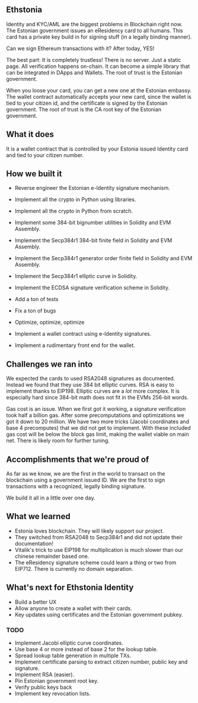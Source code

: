 ## Ethstonia

Identity and KYC/AML are the biggest problems in Blockchain right now. The Estonian government issues an eResidency card to all humans. This card has a private key build in for signing stuff (in a legally binding manner).

Can we sign Ethereum transactions with it? After today, YES!

The best part: It is completely trustless! There is no server. Just a static page. All verification happens on-chain. It can become a simple library that can be integrated in DApps and Wallets. The root of trust is the Estonian government.

When you loose your card, you can get a new one at the Estonian embassy. The wallet contract automatically accepts your new card, since the wallet is tied to your citizen id, and the certificate is signed by the Estonian government. The root of trust is the CA root key of the Estonian government.

## What it does

It is a wallet contract that is controlled by your Estonia issued Identity card and tied to your citizen number.

## How we built it

* Reverse engineer the Estonian e-Identity signature mechanism.

* Implement all the crypto in Python using libraries.
* Implement all the crypto in Python from scratch.

* Implement some 384-bit bignumber utilities in Solidity and EVM Assembly.
* Implement the Secp384r1 384-bit finite field in Solidity and EVM Assembly.
* Implement the Secp384r1 generator order finite field in Solidity and EVM Assembly.
* Implement the Secp384r1 elliptic curve in Solidity.
* Implement the ECDSA signature verification scheme in Solidity.
* Add a ton of tests
* Fix a ton of bugs
* Optimize, optimize, optimize

* Implement a wallet contract using e-Identity signatures.
* Implement a rudimentary front end for the wallet.

## Challenges we ran into

We expected the cards to used RSA2048 signatures as documented. Instead we found that they use 384 bit elliptic curves. RSA is easy to implement thanks to EIP198. Elliptic curves are a *lot* more complex. It is especially hard since 384-bit math does not fit in the EVMs 256-bit words.

Gas cost is an issue. When we first got it working, a signature verification took half a billion gas. After some precomputations and optimizations we got it down to 20 million. We have two more tricks (Jacobi coordinates and base 4 precomputes) that we did not get to implement. With these included gas cost will be below the block gas limit, making the wallet viable on main net. There is likely room for further tuning.

## Accomplishments that we're proud of

As far as we know, we are the first in the world to transact on the blockchain using a government issued ID. We are the first to sign transactions with a recognized, legally binding signature.

We build it all in a little over one day.

## What we learned

* Estonia loves blockchain. They will likely support our project.
* They switched from RSA2048 to Secp384r1 and did not update their documentation!
* Vitalik's trick to use EIP198 for multiplication is much slower than our chinese remainder based one.
* The eResidency signature scheme could learn a thing or two from EIP712. There is currently no domain separation.

## What's next for Ethstonia Identity

* Build a better UX
* Allow anyone to create a wallet with their cards.
* Key updates using certificates and the Estonian government pubkey.

### TODO

* Implement Jacobi elliptic curve coordinates.
* Use base 4 or more instead of base 2 for the lookup table.
* Spread lookup table generation in multiple TXs.
* Implement certificate parsing to extract citizen number, public key and signature.
* Implement RSA (easier).
* Pin Estonian government root key.
* Verify public keys back 
* Implement key revocation lists.
